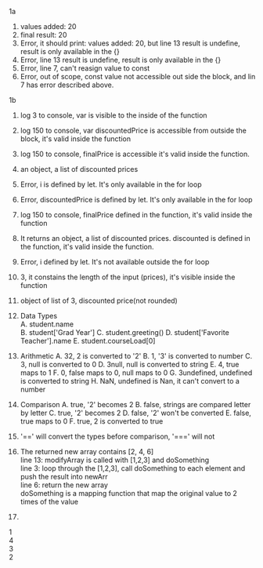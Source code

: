1a  
1. values added:  20
2. final result:  20
3. Error, it should print: values added: 20, but line 13 result is undefine, result is only available in the {}
4. Error, line 13 result is undefine, result is only available in the {}
5. Error, line 7, can't reasign value to const
6. Error, out of scope, const value not accessible out side the block, and lin 7 has error described above.

1b  
1. log 3 to console, var is visible to the inside of the function
2. log 150 to console, var discountedPrice is accessible from outside the block, it's valid inside the function
3. log 150 to console, finalPrice is accessible it's valid inside the function.
4. an object, a list of discounted prices
5. Error, i is defined by let. It's only available in the for loop
6. Error, discountedPrice is defined by let. It's only available in the for loop
7. log 150 to console, finalPrice defined in the function, it's valid inside the function
8. It returns an object, a list of discounted prices. discounted is defined in the function, it's valid inside the function.
9. Error, i defined by let. It's not available outside the for loop
10. 3, it constains the length of the input (prices), it's visible inside the function
11. object of list of 3, discounted price(not rounded)  
12. Data Types   
A. student.name  
B. student['Grad Year']
C. student.greeting()
D. student['Favorite Teacher'].name
E. student.courseLoad[0]

13. Arithmetic
A. 32, 2 is converted to '2'
B. 1, '3' is converted to number
C. 3, null is converted to 0
D. 3null, null is converted to string
E. 4, true maps to 1
F. 0, false maps to 0, null maps to 0
G. 3undefined, undefined is converted to string
H. NaN, undefined is Nan, it can't convert to a number

14. Comparison
A. true, '2' becomes 2
B. false, strings are compared letter by letter
C. true, '2' becomes 2
D. false, '2' won't be converted
E. false, true maps to 0
F. true, 2 is converted to true

15. '==' will convert the types before comparison, '===' will not

17.  The returned new array contains [2, 4, 6]     
line 13: modifyArray is called with [1,2,3] and doSomething     
line 3: loop through the [1,2,3], call doSomething to each element and push the result into newArr   
line 6: return the new array  
doSomething is a mapping function that map the original value to 2 times of the value   

19. 
1  
4  
3  
2  




